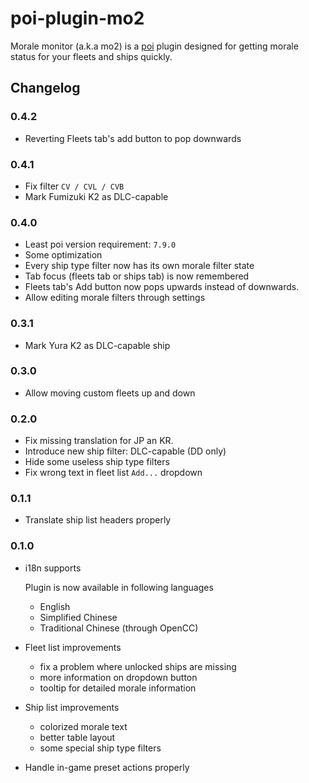 # poi-plugin-mo2

Morale monitor (a.k.a mo2) is a [poi](https://github.com/poooi/poi) plugin
designed for getting morale status for your fleets and ships quickly.

## Changelog

### 0.4.2

- Reverting Fleets tab's add button to pop downwards

### 0.4.1

- Fix filter `CV / CVL / CVB`
- Mark Fumizuki K2 as DLC-capable

### 0.4.0

- Least poi version requirement: `7.9.0`
- Some optimization
- Every ship type filter now has its own morale filter state
- Tab focus (fleets tab or ships tab) is now remembered
- Fleets tab's Add button now pops upwards instead of downwards.
- Allow editing morale filters through settings

### 0.3.1

- Mark Yura K2 as DLC-capable ship

### 0.3.0

- Allow moving custom fleets up and down

### 0.2.0

- Fix missing translation for JP an KR.
- Introduce new ship filter: DLC-capable (DD only)
- Hide some useless ship type filters
- Fix wrong text in fleet list `Add...` dropdown

### 0.1.1

- Translate ship list headers properly

### 0.1.0

- i18n supports

    Plugin is now available in following languages

    - English
    - Simplified Chinese
    - Traditional Chinese (through OpenCC)

- Fleet list improvements

    - fix a problem where unlocked ships are missing
    - more information on dropdown button
    - tooltip for detailed morale information

- Ship list improvements

    - colorized morale text
    - better table layout
    - some special ship type filters

- Handle in-game preset actions properly
